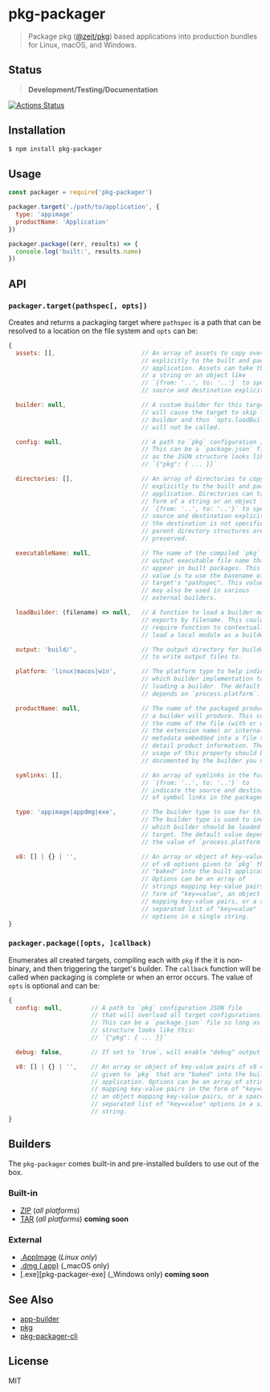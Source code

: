 pkg-packager
============

> Package pkg ([@zeit/pkg][pkg]) based applications into production bundles for Linux, macOS, and Windows.

## Status

> **Development/Testing/Documentation**

[![Actions Status](https://github.com/little-core-labs/pkg-packager/workflows/Node%20CI/badge.svg)](https://github.com/little-core-labs/pkg-packager/actions)

## Installation

```sh
$ npm install pkg-packager
```

## Usage

```js
const packager = require('pkg-packager')

packager.target('./path/to/application', {
  type: 'appimage'
  productName: 'Application'
})

packager.package((err, results) => {
  console.log('built:', results.name)
})
```

## API

### `packager.target(pathspec[, opts])`

Creates and returns a packaging target where `pathspec` is a path that can be
resolved to a location on the file system and `opts` can be:

```js
{
  assets: [],                        // An array of assets to copy over
                                     // explicitly to the built and packaged
                                     // application. Assets can take the form of
                                     // a string or an object like
                                     // `{from: '..', to: '..'}` to specify the
                                     // source and destination explicitly.

  builder: null,                     // A custom builder for this target which
                                     // will cause the target to skip loading a
                                     // builder and thus `opts.loadBuilder()`
                                     // will not be called.

  config: null,                      // A path to `pkg` configuration JSON file.
                                     // This can be a `package.json` file so long
                                     // as the JSON structure looks like this:
                                     // `{"pkg": { ... }}`

  directories: [],                   // An array of directories to copy over
                                     // explicitly to the built and packaged
                                     // application. Directories can take the
                                     // form of a string or an object like
                                     // `{from: '..', to: '..'}` to specify the
                                     // source and destination explicitly. If
                                     // the destination is not specified, the
                                     // parent directory structures are
                                     // preserved.

  executableName: null,              // The name of the compiled `pkg`
                                     // output executable file name that may
                                     // appear in built packages. This default
                                     // value is to use the basename of the
                                     // target's "pathspec". This value
                                     // may also be used in various
                                     // external builders.

  loadBuilder: (filename) => null,   // A function to load a builder module's
                                     // exports by filename. This could be
                                     // require function to contextually
                                     // load a local module as a builder.

  output: 'build/',                  // The output directory for builders
                                     // to write output files to.

  platform: 'linux|macos|win',       // The platform type to help indicate
                                     // which builder implementation to use when
                                     // loading a builder. The default value
                                     // depends on `process.platform`.

  productName: null,                 // The name of the packaged product
                                     // a builder will produce. This could be
                                     // the name of the file (with or without
                                     // the extension name) or internal
                                     // metadata embedded into a file to
                                     // detail product information. The
                                     // usage of this property should be
                                     // documented by the builder you use.

  symlinks: [],                      // An array of symlinks in the form of
                                     // `{from: '..', to: '..'}` to
                                     // indicate the source and destination
                                     // of symbol links in the packaged output.

  type: 'appimage|appdmg|exe',       // The builder type to use for this target.
                                     // The builder type is used to indicate
                                     // which builder should be loaded for the
                                     // target. The default value depends on
                                     // the value of `process.platform`.

  v8: [] | {} | '',                  // An array or object of key-value pairs
                                     // of v8 options given to `pkg` that are
                                     // "baked" into the built application.
                                     // Options can be an array of
                                     // strings mapping key-value pairs in the
                                     // form of "key=value", an object
                                     // mapping key-value pairs, or a space
                                     // separated list of "key=value"
                                     // options in a single string.
}
```

### `packager.package([opts, ]callback)`

Enumerates all created targets, compiling each with `pkg` if the it is
non-binary, and then triggering the target's builder.  The `callback` function
will be called when packaging is complete or when an error occurs. The value of
`opts` is optional and can be:

```js
{
  config: null,        // A path to `pkg` configuration JSON file
                       // that will overload all target configurations.
                       // This can be a `package.json` file so long as the JSON
                       // structure looks like this:
                       // `{"pkg": { ... }}`

  debug: false,        // If set to `true`, will enable "debug" output for `pkg`

  v8: [] | {} | '',    // An array or object of key-value pairs of v8 options
                       // given to `pkg` that are "baked" into the built
                       // application. Options can be an array of strings
                       // mapping key-value pairs in the form of "key=value",
                       // an object mapping key-value pairs, or a space
                       // separated list of "key=value" options in a single
                       // string.
}
```

## Builders

The `pkg-packager` comes built-in and pre-installed builders to use out of the
box.

### Built-in

- [ZIP](./lib/builders/default/zip) (_all platforms_)
- [TAR](./lib/builders/default/tar) (_all platforms_) **coming soon**

### External

- [.AppImage][pkg-packager-appimage] (_Linux only_)
- [.dmg (.app)][pkg-packager-appdmg] (_macOS only)
- [.exe][pkg-packager-exe] (_Windows only) **coming soon**

## See Also

- [app-builder][app-builder]
- [pkg][pkg]
- [pkg-packager-cli][pkg-packager-cli]

## License

MIT

[app-builder]: https://github.com/develar/app-builder
[pkg]: https://github.com/zeit/pkg
[pkg-packager-appimage]: https://github.com/little-core-labs/pkg-packager-appimage
[pkg-packager-appdmg]: https://github.com/little-core-labs/pkg-packager-appdmg
[pkg-packager-cli]: https://github.com/little-core-labs/pkg-packager-cli
